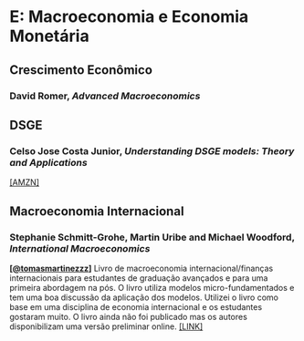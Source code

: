 # E:	Macroeconomia e Economia Monetária


## Crescimento Econômico

### David Romer, *Advanced Macroeconomics*

## DSGE

### Celso Jose Costa Junior, *Understanding DSGE models: Theory and Applications*

[[AMZN]](https://www.amazon.com.br/Understanding-DSGE-models-Theory-Applications/dp/1622730380/)

## Macroeconomia Internacional

### Stephanie Schmitt-Grohe, Martin Uribe and Michael Woodford, *International Macroeconomics*

**[[@tomasmartinezzz](https://twitter.com/tomasmartinezzz)]** Livro de macroeconomia internacional/finanças internacionais para estudantes de graduação avançados e para uma primeira abordagem na pós. O livro utiliza modelos micro-fundamentados e tem uma boa discussão da aplicação dos modelos. Utilizei o livro como base em uma disciplina de economia internacional e os estudantes gostaram muito. O livro ainda não foi publicado mas os autores disponibilizam uma versão preliminar online. [[LINK]](http://www.columbia.edu/~mu2166/UIM/) 


